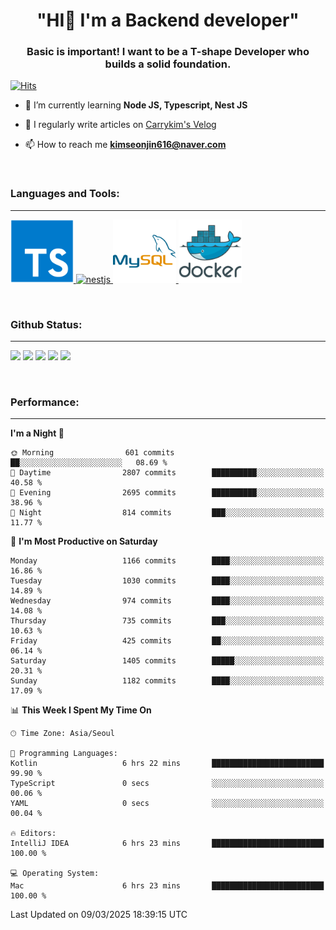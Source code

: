 <h1 align="center">"HI👋 I'm a Backend developer" </h1>
<h3 align="center">Basic is important! I want to be a T-shape Developer who builds a solid foundation.</h3>

[![Hits](https://hits.seeyoufarm.com/api/count/incr/badge.svg?url=https%3A%2F%2Fgithub.com%2Fgimseonjin&count_bg=%2318BFE5&title_bg=%23555555&icon=ko-fi.svg&icon_color=%23E7E7E7&title=hits&edge_flat=false)](https://hits.seeyoufarm.com)

- 🌱 I’m currently learning **Node JS, Typescript, Nest JS**

- 📝 I regularly write articles on [Carrykim's Velog](https://velog.io/@carrykim)

- 📫 How to reach me **kimseonjin616@naver.com**

<br/>

<h3 align="left">Languages and Tools:</h3>

***

<p align="left"> 
 <a href="https://www.typescriptlang.org/" target="_blank" rel="noreferrer"> <img src="https://raw.githubusercontent.com/devicons/devicon/master/icons/typescript/typescript-original.svg" alt="typescript" width="20%" height="20%"/> </a>
<a href="https://nestjs.com/" target="_blank" rel="noreferrer"> <img src="https://docs.nestjs.com/assets/logo-small.svg" alt="nestjs" width="20%" height="20%"/> </a> 
<a href="https://www.mysql.com/" target="_blank" rel="noreferrer"> <img src="https://raw.githubusercontent.com/devicons/devicon/master/icons/mysql/mysql-original-wordmark.svg" alt="mysql" width="20%" height="20%"/>  </a>
 <a href="https://www.docker.com/" target="_blank" rel="noreferrer"> <img src="https://raw.githubusercontent.com/devicons/devicon/master/icons/docker/docker-original-wordmark.svg" alt="docker" width="20%" height="20%"/> </a>
 </p>
</p>

<br/>

<h3 align="left">Github Status:</h3>

***

![](http://github-profile-summary-cards.vercel.app/api/cards/profile-details?username=gimseonjin&theme=nord_bright)
![](http://github-profile-summary-cards.vercel.app/api/cards/repos-per-language?username=gimseonjin&theme=nord_bright)
![](http://github-profile-summary-cards.vercel.app/api/cards/most-commit-language?username=gimseonjin&theme=nord_bright)
![](http://github-profile-summary-cards.vercel.app/api/cards/stats?username=gimseonjin&theme=nord_bright)
![](http://github-profile-summary-cards.vercel.app/api/cards/productive-time?username=gimseonjin&theme=nord_bright&utcOffset=8)


<br/>

<h3 align="left">Performance:</h3>

***

<!--START_SECTION:waka-->
**I'm a Night 🦉** 

```text
🌞 Morning                601 commits         ██░░░░░░░░░░░░░░░░░░░░░░░   08.69 % 
🌆 Daytime                2807 commits        ██████████░░░░░░░░░░░░░░░   40.58 % 
🌃 Evening                2695 commits        ██████████░░░░░░░░░░░░░░░   38.96 % 
🌙 Night                  814 commits         ███░░░░░░░░░░░░░░░░░░░░░░   11.77 % 
```
📅 **I'm Most Productive on Saturday** 

```text
Monday                   1166 commits        ████░░░░░░░░░░░░░░░░░░░░░   16.86 % 
Tuesday                  1030 commits        ████░░░░░░░░░░░░░░░░░░░░░   14.89 % 
Wednesday                974 commits         ████░░░░░░░░░░░░░░░░░░░░░   14.08 % 
Thursday                 735 commits         ███░░░░░░░░░░░░░░░░░░░░░░   10.63 % 
Friday                   425 commits         ██░░░░░░░░░░░░░░░░░░░░░░░   06.14 % 
Saturday                 1405 commits        █████░░░░░░░░░░░░░░░░░░░░   20.31 % 
Sunday                   1182 commits        ████░░░░░░░░░░░░░░░░░░░░░   17.09 % 
```


📊 **This Week I Spent My Time On** 

```text
🕑︎ Time Zone: Asia/Seoul

💬 Programming Languages: 
Kotlin                   6 hrs 22 mins       █████████████████████████   99.90 % 
TypeScript               0 secs              ░░░░░░░░░░░░░░░░░░░░░░░░░   00.06 % 
YAML                     0 secs              ░░░░░░░░░░░░░░░░░░░░░░░░░   00.04 % 

🔥 Editors: 
IntelliJ IDEA            6 hrs 23 mins       █████████████████████████   100.00 % 

💻 Operating System: 
Mac                      6 hrs 23 mins       █████████████████████████   100.00 % 
```


 Last Updated on 09/03/2025 18:39:15 UTC
<!--END_SECTION:waka-->

<div align="center">
  

